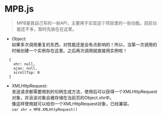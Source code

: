 # MPB.js
>MPB是我自己写的一些API，主要用于实现这个项目里的一些功能。目前功能还不多，暂时先放在在这里。
- Object:  
如果多次调用重复的东西，对性能还是会有点影响的！所以，当第一次调用的时候创建一个实例存在这里。之后再次调用就直接用实例啦！
```
  {
    xhr: null,
    ajax: null,
    scrollTop: 0
  }
```
- XMLHttpRequest:  
发送请求都需要用到的句柄生成方法，使用后可以获得一个XMLHttpRequest对象，并且该对象会被存储在当前页的Object.xhr中。  
像这样使用就可以给你一个XMLHttpRequest对象，已经兼容。  
`var xhr = MPB.XMLHttpRequest()`